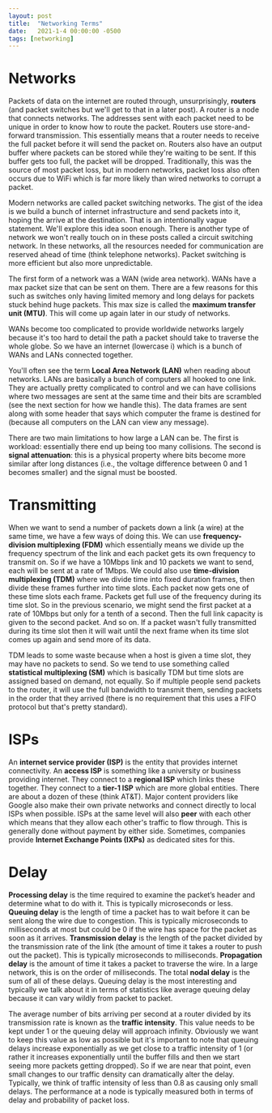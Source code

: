 ```yaml
---
layout: post
title:  "Networking Terms"
date:   2021-1-4 00:00:00 -0500
tags: [networking]
---
```

# Networks

Packets of data on the internet are routed through, unsurprisingly, **routers** (and packet switches but we'll get to that in a later post). A router is a node that connects networks. The addresses sent with each packet need to be unique in order to know how to route the packet. Routers use store-and-forward transmission. This essentially means that a router needs to receive the full packet before it will send the packet on. Routers also have an output buffer where packets can be stored while they're waiting to be sent. If this buffer gets too full, the packet will be dropped. Traditionally, this was the source of most packet loss, but in modern networks, packet loss also often occurs due to WiFi which is far more likely than wired networks to corrupt a packet.

Modern networks are called packet switching networks. The gist of the idea is we build a bunch of internet infrastructure and send packets into it, hoping the arrive at the destination. That is an intentionally vague statement. We'll explore this idea soon enough. There is another type of network we won't really touch on in these posts called a circuit switching network. In these networks, all the resources needed for communication are reserved ahead of time (think telephone networks). Packet switching is more efficient but also more unpredictable.

The first form of a network was a WAN (wide area network). WANs have a max packet size that can be sent on them. There are a few reasons for this such as switches only having limited memory and long delays for packets stuck behind huge packets. This max size is called the **maximum transfer unit (MTU)**. This will come up again later in our study of networks.

WANs become too complicated to provide worldwide networks largely because it's too hard to detail the path a packet should take to traverse the whole globe. So we have an internet (lowercase i) which is a bunch of WANs and LANs connected together.

You'll often see the term **Local Area Network (LAN)** when reading about networks. LANs are basically a bunch of computers all hooked to one link. They are actually pretty complicated to control and we can have collisions where two messages are sent at the same time and their bits are scrambled (see the next section for how we handle this). The data frames are sent along with some header that says which computer the frame is destined for (because all computers on the LAN can view any message).

There are two main limitations to how large a LAN can be. The first is workload: essentially there end up being too many collisions. The second is **signal attenuation**: this is a physical property where bits become more similar after long distances (i.e., the voltage difference between 0 and 1 becomes smaller) and the signal must be boosted.



# Transmitting

When we want to send a number of packets down a link (a wire) at the same time, we have a few ways of doing this. We can use **frequency-division multiplexing (FDM)** which essentially means we divide up the frequency spectrum of the link and each packet gets its own frequency to transmit on. So if we have a 10Mbps link and 10 packets we want to send, each will be sent at a rate of 1Mbps. We could also use **time-division multiplexing (TDM)** where we divide time into fixed duration frames, then divide these frames further into time slots. Each packet now gets one of these time slots each frame. Packets get full use of the frequency during its time slot. So in the previous scenario, we might send the first packet at a rate of 10Mbps but only for a tenth of a second. Then the full link capacity is given to the second packet. And so on. If a packet wasn't fully transmitted during its time slot then it will wait until the next frame when its time slot comes up again and send more of its data.

TDM leads to some waste because when a host is given a time slot, they may have no packets to send. So we tend to use something called **statistical multiplexing (SM)** which is basically TDM but time slots are assigned based on demand, not equally. So if multiple people send packets to the router, it will use the full bandwidth to transmit them, sending packets in the order that they arrived (there is no requirement that this uses a FIFO protocol but that's pretty standard).


# ISPs

An **internet service provider (ISP)** is the entity that provides internet connectivity. An **access ISP** is something like a university or business providing internet. They connect to a **regional ISP** which links these together. They connect to a **tier-1 ISP** which are more global entities. There are about a dozen of these (think AT&T). Major content providers like Google also make their own private networks and connect directly to local ISPs when possible. ISPs at the same level will also **peer** with each other which means that they allow each other's traffic to flow through. This is generally done without payment by either side. Sometimes, companies provide **Internet Exchange Points (IXPs)** as dedicated sites for this.

# Delay

**Processing delay** is the time required to examine the packet’s header and determine what to do with it. This is typically microseconds or less. **Queuing delay** is the length of time a packet has to wait before it can be sent along the wire due to congestion. This is typically microseconds to milliseconds at most but could be 0 if the wire has space for the packet as soon as it arrives. **Transmission delay** is the length of the packet divided by the transmission rate of the link (the amount of time it takes a router to push out the packet). This is typically microseconds to milliseconds. **Propagation delay** is the amount of time it takes a packet to traverse the wire. In a large network, this is on the order of milliseconds. The total **nodal delay** is the sum of all of these delays. Queuing delay is the most interesting and typically we talk about it in terms of statistics like average queuing delay because it can vary wildly from packet to packet.

The average number of bits arriving per second at a router divided by its transmission rate is known as the **traffic intensity**. This value needs to be kept under 1 or the queuing delay will approach infinity. Obviously we want to keep this value as low as possible but it's important to note that queuing delays increase exponentially as we get close to a traffic intensity of 1 (or rather it increases exponentially until the buffer fills and then we start seeing more packets getting dropped). So if we are near that point, even small changes to our traffic density can dramatically alter the delay. Typically, we think of traffic intensity of less than 0.8 as causing only small delays. The performance at a node is typically measured both in terms of delay and probability of packet loss.
